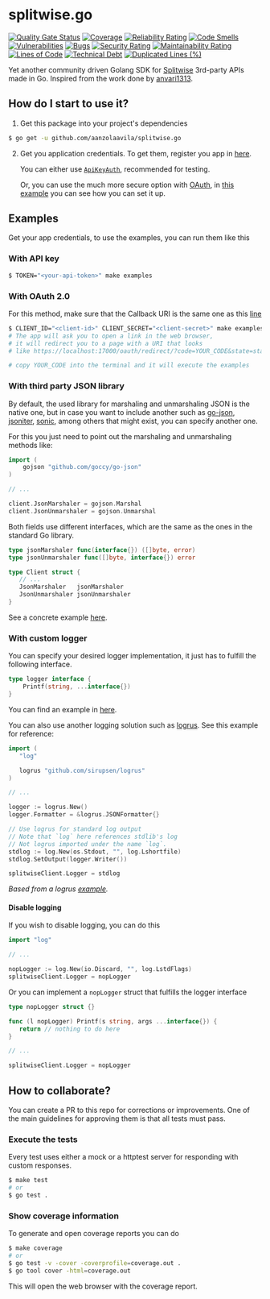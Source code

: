 # splitwise.go
[![Quality Gate Status](https://sonarcloud.io/api/project_badges/measure?project=aanzolaavila_splitwise.go&metric=alert_status)](https://sonarcloud.io/summary/new_code?id=aanzolaavila_splitwise.go)
[![Coverage](https://sonarcloud.io/api/project_badges/measure?project=aanzolaavila_splitwise.go&metric=coverage)](https://sonarcloud.io/summary/new_code?id=aanzolaavila_splitwise.go)
[![Reliability Rating](https://sonarcloud.io/api/project_badges/measure?project=aanzolaavila_splitwise.go&metric=reliability_rating)](https://sonarcloud.io/summary/new_code?id=aanzolaavila_splitwise.go)
[![Code Smells](https://sonarcloud.io/api/project_badges/measure?project=aanzolaavila_splitwise.go&metric=code_smells)](https://sonarcloud.io/summary/new_code?id=aanzolaavila_splitwise.go)
[![Vulnerabilities](https://sonarcloud.io/api/project_badges/measure?project=aanzolaavila_splitwise.go&metric=vulnerabilities)](https://sonarcloud.io/summary/new_code?id=aanzolaavila_splitwise.go)
[![Bugs](https://sonarcloud.io/api/project_badges/measure?project=aanzolaavila_splitwise.go&metric=bugs)](https://sonarcloud.io/summary/new_code?id=aanzolaavila_splitwise.go)
[![Security Rating](https://sonarcloud.io/api/project_badges/measure?project=aanzolaavila_splitwise.go&metric=security_rating)](https://sonarcloud.io/summary/new_code?id=aanzolaavila_splitwise.go)
[![Maintainability Rating](https://sonarcloud.io/api/project_badges/measure?project=aanzolaavila_splitwise.go&metric=sqale_rating)](https://sonarcloud.io/summary/new_code?id=aanzolaavila_splitwise.go)
[![Lines of Code](https://sonarcloud.io/api/project_badges/measure?project=aanzolaavila_splitwise.go&metric=ncloc)](https://sonarcloud.io/summary/new_code?id=aanzolaavila_splitwise.go)
[![Technical Debt](https://sonarcloud.io/api/project_badges/measure?project=aanzolaavila_splitwise.go&metric=sqale_index)](https://sonarcloud.io/summary/new_code?id=aanzolaavila_splitwise.go)
[![Duplicated Lines (%)](https://sonarcloud.io/api/project_badges/measure?project=aanzolaavila_splitwise.go&metric=duplicated_lines_density)](https://sonarcloud.io/summary/new_code?id=aanzolaavila_splitwise.go)

Yet another community driven Golang SDK for [Splitwise](https://splitwise.com/) 3rd-party APIs made in Go. Inspired from the work done by [anvari1313](https://github.com/anvari1313/splitwise.go/tree/main).

## How do I start to use it?
1. Get this package into your project's dependencies
```bash
$ go get -u github.com/aanzolaavila/splitwise.go
```

2. Get you application credentials. To get them, register you app in [here](https://secure.splitwise.com/apps).

   You can either use [`ApiKeyAuth`](https://dev.splitwise.com/#section/Authentication/ApiKeyAuth), recommended for testing.

   Or, you can use the much more secure option with [OAuth](https://dev.splitwise.com/#section/Authentication/OAuth), in [this example](https://github.com/aanzolaavila/splitwise.go/blob/main/examples/run.go#L25) you can see how you can set it up.

## Examples
Get your app credentials, to use the examples, you can run them like this

### With API key
```bash
$ TOKEN="<your-api-token>" make examples
```

### With OAuth 2.0
For this method, make sure that the Callback URI is the same one as this [line](https://github.com/aanzolaavila/splitwise.go/blob/main/examples/run.go#L39)
```bash
$ CLIENT_ID="<client-id>" CLIENT_SECRET="<client-secret>" make examples
# The app will ask you to open a link in the web browser,
# it will redirect you to a page with a URI that looks
# like https://localhost:17000/oauth/redirect/?code=YOUR_CODE&state=state

# copy YOUR_CODE into the terminal and it will execute the examples
```

### With third party JSON library
By default, the used library for marshaling and unmarshaling JSON is the native one, but in case you want to include another such as [go-json](https://github.com/goccy/go-json), [jsoniter](https://github.com/json-iterator/go), [sonic](https://github.com/bytedance/sonic), among others that might exist, you can specify another one.

For this you just need to point out the marshaling and unmarshaling methods like:
```go
import (
   	gojson "github.com/goccy/go-json"
)

// ...

client.JsonMarshaler = gojson.Marshal
client.JsonUnmarshaler = gojson.Unmarshal
```

Both fields use different interfaces, which are the same as the ones in the standard Go library.
```go
type jsonMarshaler func(interface{}) ([]byte, error)
type jsonUnmarshaler func([]byte, interface{}) error

type Client struct {
   // ...
   JsonMarshaler   jsonMarshaler
   JsonUnmarshaler jsonUnmarshaler
}

```

See a concrete example [here](https://github.com/aanzolaavila/splitwise.go/blob/main/examples/run.go#L76-L78).

### With custom logger
You can specify your desired logger implementation, it just has to fulfill the following interface.
```go
type logger interface {
	Printf(string, ...interface{})
}
```
You can find an example in [here](https://github.com/aanzolaavila/splitwise.go/blob/main/examples/run.go#L81-L82).

You can also use another logging solution such as [logrus](https://github.com/sirupsen/logrus). See this example for reference:
```go
import (
   "log"

   logrus "github.com/sirupsen/logrus"
)

// ...

logger := logrus.New()
logger.Formatter = &logrus.JSONFormatter{}

// Use logrus for standard log output
// Note that `log` here references stdlib's log
// Not logrus imported under the name `log`.
stdlog := log.New(os.Stdout, "", log.Lshortfile)
stdlog.SetOutput(logger.Writer())

splitwiseClient.Logger = stdlog
```
*Based from a logrus [example](https://github.com/sirupsen/logrus#logger-as-an-iowriter).*

#### Disable logging
If you wish to disable logging, you can do this
```go
import "log"

// ...

nopLogger := log.New(io.Discard, "", log.LstdFlags)
splitwiseClient.Logger = nopLogger
```

Or you can implement a `nopLogger` struct that fulfills the logger interface
```go
type nopLogger struct {}

func (l nopLogger) Printf(s string, args ...interface{}) {
   return // nothing to do here
}

// ...

splitwiseClient.Logger = nopLogger
```

## How to collaborate?
You can create a PR to this repo for corrections or improvements. One of the main guidelines for approving them is that all tests must pass.

### Execute the tests
Every test uses either a mock or a httptest server for responding with custom responses.
``` bash
$ make test
# or
$ go test .
```

### Show coverage information
To generate and open coverage reports you can do
```bash
$ make coverage
# or
$ go test -v -cover -coverprofile=coverage.out .
$ go tool cover -html=coverage.out
```

This will open the web browser with the coverage report.
